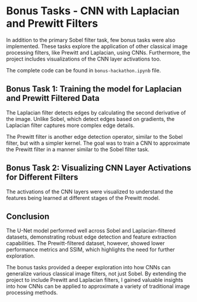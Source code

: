 # Bonus Tasks - CNN with Laplacian and Prewitt Filters
In addition to the primary Sobel filter task, few bonus tasks were also implemented. These tasks explore the application of other classical image processing filters, like Prewitt and Laplacian, using CNNs. Furthermore, the project includes visualizations of the CNN layer activations too.

The complete code can be found in `bonus-hackathon.ipynb` file.


## Bonus Task 1: Training the model for Laplacian and Prewitt Filtered Data
The Laplacian filter detects edges by calculating the second derivative of the image. Unlike Sobel, which detect edges based on gradients, the Laplacian filter captures more complex edge details.

The Prewitt filter is another edge detection operator, similar to the Sobel filter, but with a simpler kernel. The goal was to train a CNN to approximate the Prewitt filter in a manner similar to the Sobel filter task.

## Bonus Task 2: Visualizing CNN Layer Activations for Different Filters

The activations of the CNN layers were visualized to understand the features being learned at different stages of the Prewitt model.


## Conclusion
The U-Net model performed well across Sobel and Laplacian-filtered datasets, demonstrating robust edge detection and feature extraction capabilities. The Prewitt-filtered dataset, however, showed lower performance metrics and SSIM, which highlights the need for further exploration.

The bonus tasks provided a deeper exploration into how CNNs can generalize various classical image filters, not just Sobel. By extending the project to include Prewitt and Laplacian filters, I gained valuable insights into how CNNs can be applied to approximate a variety of traditional image processing methods.

